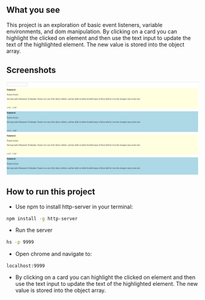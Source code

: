 ## What you see

This project is an exploration of basic event listeners, variable environments, and dom manipulation.  By clicking on a card you can highlight the clicked on element and then use the text input to update the text of the highlighted element.  The new value is stored into the object array.

## Screenshots
![main screen](whatyousee.PNG)

## How to run this project
* Use npm to install http-server in your terminal:
```sh
npm install -g http-server
```
* Run the server
```sh
hs -p 9999
```
* Open chrome and navigate to:
```
localhost:9999
```
*  By clicking on a card you can highlight the clicked on element and then use the text input to update the text of the highlighted element.  The new value is stored into the object array.